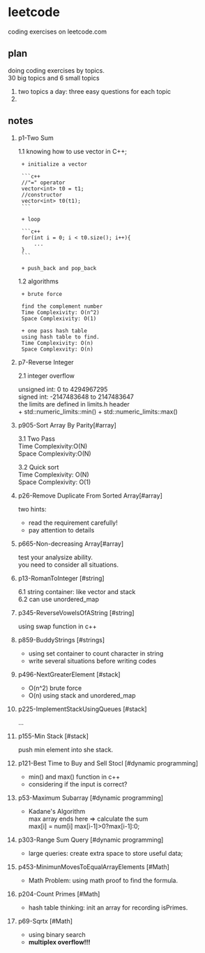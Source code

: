 # leetcode
coding exercises on leetcode.com
## plan
doing coding exercises by topics.  
30 big topics and 6 small topics  
1. two topics a day: three easy questions for each topic
2. 

## notes
1. p1-Two Sum

	1.1 knowing how to use vector in C++;

		+ initialize a vector 
	
		```c++
		//"=" operator
		vector<int> t0 = t1;
		//constructor
		vector<int> t0(t1);
		```
	
		+ loop
	
		```c++
		for(int i = 0; i < t0.size(); i++){
			...
		}
		```
	
		+ push_back and pop_back

	1.2 algorithms
		
		+ brute force
		
		find the complement number  
		Time Complexivity: O(n^2)  
		Space Complexivity: O(1)  
		
		+ one pass hash table  
		using hash table to find.  
		Time Complexivity: O(n)  
		Space Complexvity: O(n)  
	
2. p7-Reverse Integer
   
   2.1 integer overflow
   
   unsigned int: 0 to 4294967295  
   signed int: -2147483648 to 2147483647  
   the limits are defined in limits.h header  
	   + std::numeric_limits<int>::min()
	   + std::numeric_limits<int>::max()
   
		
3. p905-Sort Array By Parity[#array]

	3.1 Two Pass  
	Time Complexivity:O(N)  
	Space Complexivity:O(N)  
	
	3.2 Quick sort  
	Time Complexivity: O(N)  
	Space Complexivity: O(1)  
	
4. p26-Remove Duplicate From Sorted Array[#array]
   
   two hints:  
   + read the requirement carefully!  
   + pay attention to details  
   
5. p665-Non-decreasing Array[#array]
   
   test your analysize ability.  
   you need to consider all situations.  
   
6. p13-RomanToInteger [#string]

	6.1 string container: like vector and stack  
	6.2 can use unordered_map

7. p345-ReverseVowelsOfAString [#string]

	using swap function in c++

8. p859-BuddyStrings [#strings]

	+ using set container to count character in string  
	+ write several situations before writing codes  

9. p496-NextGreaterElement [#stack]

	+ O(n^2) brute force  
	+ O(n) using stack and unordered_map  

10. p225-ImplementStackUsingQueues [#stack]

	...
	
11. p155-Min Stack [#stack]

	push min element into she stack.

12. p121-Best Time to Buy and Sell Stocl [#dynamic programming]

	+ min() and max() function in c++  
	+ considering if the input is correct?  
	
13. p53-Maximum Subarray [#dynamic programming]

	+ Kadane's Algorithm  
	  max array ends here => calculate the sum  
	  max[i] = num[i] max[i-1]>0?max[i-1]:0;  

14. p303-Range Sum Query [#dynamic programming]

	+ large queries: create extra space to store useful data;  
	
15. p453-MinimunMovesToEqualArrayElements [#Math]

	+ Math Problem: using math proof to find the formula.
	
16. p204-Count Primes [#Math]

	+ hash table thinking: init an array for recording isPrimes.

17. p69-Sqrtx [#Math]

	+ using binary search  
	+ **multiplex overflow!!!**  

